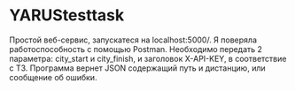 # YARUStesttask
Простой веб-сервис, запускатеся на localhost:5000/.
Я поверяла работоспособность с помощью Postman. 
Необходимо передать 2 параметра: city_start и city_finish, и заголовок X-API-KEY, в соответствие с ТЗ.
Программа вернет JSON содержащий путь и дистанцию, или сообщение об ошибки. 
